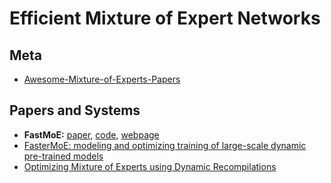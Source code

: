 # Efficient Mixture of Expert Networks

## Meta
* [Awesome-Mixture-of-Experts-Papers](https://github.com/codecaution/Awesome-Mixture-of-Experts-Papers)

## Papers and Systems
* **FastMoE:** [paper](https://arxiv.org/abs/2103.13262), [code](https://github.com/laekov/fastmoe), [webpage](https://fastmoe.ai/)
* [FasterMoE: modeling and optimizing training of large-scale dynamic pre-trained models](https://dl.acm.org/doi/abs/10.1145/3503221.3508418)
* [Optimizing Mixture of Experts using Dynamic Recompilations](https://arxiv.org/abs/2205.01848)
